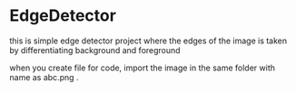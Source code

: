 # EdgeDetector
this is simple edge detector project where the edges of the image is taken by differentiating background and foreground

when you create file for code, import the image in the same folder with name as abc.png .
